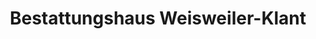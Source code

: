 ---
title: "Bestattungshaus Weisweiler-Klant"
url: /sankt-augustin/bestattungshaus-weisweiler-klant/
shop: Bestattungen
---